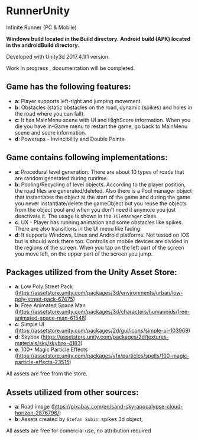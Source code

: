 # RunnerUnity
Infinite Runner (PC &amp; Mobile)

**Windows build located in the Build directory.**
**Android build (APK) located in the androidBuild directory.**

Developed with Unity3d 2017.4.1f1 version.

Work In progress , documentation will be completed.


Game has the following features:
------------
- **a**: Player supports left-right and jumping movement.
- **b**: Obstacles (static obstacles on the road, dynamic (spikes) and holes in the road where you can fall).
- **c**: It has MainMenu scene with UI and HighScore information. When you die you have in-Game menu to restart the game, go back to 
MainMenu scene and score information.
- **d**: Powerups - Invincibility and Double Points.

Game contains following implementations:
------------
- **a**: Procedural level generation. There are about 10 types of roads that are random generated during runtime.
- **b**: Pooling/Recycling of level objects. According to the player position, the road tiles are generated/deleted. Also there is
a Pool manager object that instantiates the object at the start of the game and during the game you never instantiate/delete
the gameObject but you reuse the objects from the object pool and when you don't need it anymore you just deactivate it.
The usage is shown in the `TileManager` class.
- **c**: UX - Player has running animation and some obstacles like spikes. There are also transitions in the UI menu like fading.
- **d**: It supports Windows, Linux and Android platforms. Not tested on IOS but is should work there too.
Controlls on mobile devices are divided in the regions of the screen. When you tap on the left part of the screen you move left,
on the upper part of the screen you jump.

Packages utilized from the Unity Asset Store:
------------
- **a**: Low Poly Street Pack (https://assetstore.unity.com/packages/3d/environments/urban/low-poly-street-pack-67475)
- **b**: Free Animated Space Man (https://assetstore.unity.com/packages/3d/characters/humanoids/free-animated-space-man-61548)
- **c**: Simple UI (https://assetstore.unity.com/packages/2d/gui/icons/simple-ui-103969)
- **d**: Skybox (https://assetstore.unity.com/packages/2d/textures-materials/sky/skybox-4183)
- **e**: 100+ Magic Particle Effects (https://assetstore.unity.com/packages/vfx/particles/spells/100-magic-particle-effects-23515)

All assets are free from the store.

Assets utilized from other sources:
------------
- **a**: Road image (https://pixabay.com/en/sand-sky-apocalypse-cloud-horizon-2876796/)
- **b**: Assets created by `Stefan Subin`: spikes 3d object,

All assets are free for comercial use, no attribution required
